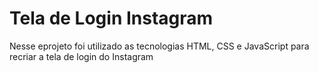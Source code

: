 # Tela de Login Instagram
 Nesse eprojeto foi utilizado as tecnologias HTML, CSS e JavaScript para recriar a tela de login do Instagram

